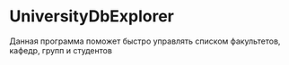 # UniversityDbExplorer
 
Данная программа поможет быстро управлять списком факультетов, кафедр, групп и студентов
